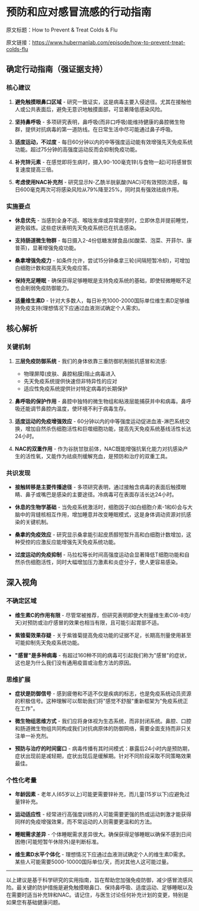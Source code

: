 # 预防和应对感冒流感的行动指南

原文标题：How to Prevent & Treat Colds & Flu

原文链接：https://www.hubermanlab.com/episode/how-to-prevent-treat-colds-flu

## 确定行动指南（强证据支持）

### 核心建议

1. **避免触摸眼鼻口区域** - 研究一致证实，这是病毒主要入侵途径。尤其在接触他人或公共表面后，避免无意识地触摸面部，可显著降低感染风险。

2. **坚持鼻呼吸** - 多项研究表明，鼻呼吸(而非口呼吸)能维持健康的鼻腔微生物群，提供对抗病毒的第一道防线。在日常生活中尽可能通过鼻子呼吸。

3. **适度运动，不过度** - 每日60分钟以内的中等强度运动能有效增强先天免疫系统功能。超过75分钟的高强度运动反而会抑制免疫功能。

4. **补充锌元素** - 在感觉即将生病时，摄入90-100毫克锌(与食物一起)可将感冒恢复速度提高三倍。

5. **考虑使用NAC补充剂** - 研究显示N-乙酰半胱氨酸(NAC)可有效预防流感，每日600毫克两次可将感染风险从79%降至25%，同时具有强效祛痰作用。

### 实施要点

- **休息优先** - 当感到全身不适、喉咙发痒或异常疲劳时，立即休息并提前睡觉，避免锻炼。这些症状表明先天免疫系统已在抗击感染。

- **支持肠道微生物群** - 每日摄入2-4份低糖发酵食品(如酸菜、泡菜、开菲尔、康普茶)，显著增强免疫功能。

- **桑拿增强免疫力** - 如条件允许，尝试15分钟桑拿三轮(间隔短暂冷却)，可增加白细胞计数和提高先天免疫应答。

- **保持充足睡眠** - 确保获得足够睡眠是支持免疫系统的基础，即使轻微睡眠不足也会削弱免疫防御能力。

- **适量维生素D** - 针对大多数人，每日补充1000-2000国际单位维生素D足够维持免疫支持(理想情况下应通过血液测试确定个人需求)。

## 核心解析

### 关键机制

1. **三层免疫防御系统** - 我们的身体依靠三重防御机制抵抗感冒和流感:
   - 物理屏障(皮肤、鼻腔粘膜)阻止病毒进入
   - 先天免疫系统提供快速但非特异性的应对
   - 适应性免疫系统提供针对特定病毒的长期保护

2. **鼻呼吸的保护作用** - 鼻腔中独特的微生物组和粘液层能捕获并中和病毒。鼻呼吸还能调节鼻腔内温度，使环境不利于病毒生存。

3. **适度运动的免疫增强效应** - 60分钟以内的中等强度运动促进血液-淋巴系统交换，增加自然杀伤细胞活性和巨噬细胞功能，提高先天免疫系统基线活性长达24小时。

4. **NAC的双重作用** - 作为谷胱甘肽前体，NAC既能增强抗氧化能力对抗感染产生的活性氧，又能作为祛痰剂缓解充血，是预防和治疗的双重工具。

### 共识发现

- **接触转移是主要传播途径** - 多项研究表明，通过接触含病毒的表面后触摸眼睛、鼻子或嘴巴是感染的主要途径。冷病毒可在表面存活长达24小时。

- **休息的生物学基础** - 当免疫系统激活时，细胞因子(如白细胞介素-1和6)会与大脑中的背缝核相互作用，增加睡意并改变睡眠模式，这是身体调动资源对抗感染的关键机制。

- **桑拿的免疫效应** - 研究显示桑拿能引起皮质醇短暂升高和白细胞计数增加，这种受控的应激反应能增强先天免疫系统功能。

- **过度运动的免疫抑制** - 马拉松等长时间高强度运动会显著降低T细胞功能和自然杀伤细胞活性，同时大幅增加压力激素和炎症分子，使人更容易感染。

## 深入视角

### 不确定区域

- **维生素C的作用有限** - 尽管常被推荐，但研究表明即使大剂量维生素C(6-8克/天)对预防或治疗感冒的效果也相当有限，且可能引起胃部不适。

- **紫锥菊效果存疑** - 关于紫锥菊提高免疫功能的证据不足，长期高剂量使用甚至可能抑制先天免疫系统功能。

- **"感冒"是多种病毒** - 有超过160种不同的病毒可引起我们称为"感冒"的症状，这也是为什么我们没有通用疫苗或治愈方法的原因。

### 思维扩展

- **症状是防御信号** - 感到疲倦和不适不仅是疾病的标志，也是免疫系统动员资源的积极信号。这种理解可以帮助我们将"感觉不舒服"重新框架为"免疫系统正在工作"。

- **微生物组思维方式** - 我们应将身体视为生态系统，而非封闭系统。鼻腔、口腔和肠道微生物组共同构成我们对抗病原体的防御网络，需要全面支持而非只关注单一补充剂。

- **预防与治疗的时间窗口** - 病毒传播有其时间模式：暴露后24小时内是预防期，症状出现前是减轻期，症状出现后是缓解期。针对不同阶段采取不同策略效果最佳。

### 个性化考量

- **年龄因素** - 老年人(65岁以上)可能更需要锌补充，而儿童(15岁以下)应避免过量锌补充。

- **运动适应性** - 经常进行高强度训练的人可能需要更强的热或运动刺激才能获得同样的免疫增强效果，而不常运动的人则需要更温和的方法。

- **睡眠需求差异** - 个体睡眠需求差异很大。确保获得足够睡眠以确保不感到日间困倦(可能短暂午休除外)是判断标准。

- **维生素D水平个体化** - 理想情况下应通过血液测试确定个人的维生素D需求。某些人可能需要5000-10000国际单位/天，而对其他人这可能过量。

---

以上建议是基于科学研究的实用指南，旨在帮助您加强免疫防御，减少感冒流感风险。最关键的防护措施是避免触摸眼鼻口、保持鼻呼吸、适度运动、足够睡眠以及在需要时适当补充锌和NAC。请记住，与医生讨论任何补充计划的变更，特别是如果您有基础健康问题。
